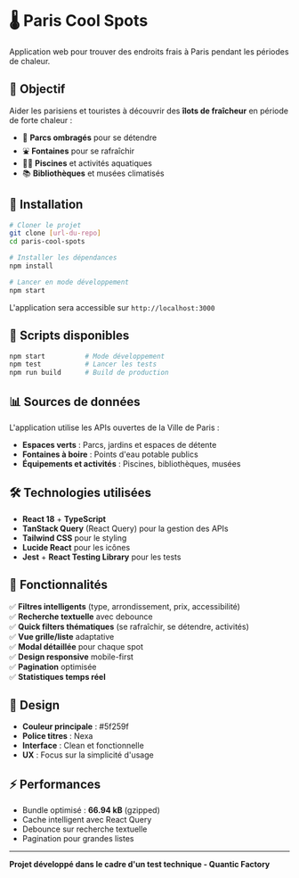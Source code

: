 # 🌡️ Paris Cool Spots

Application web pour trouver des endroits frais à Paris pendant les périodes de chaleur.

## 🎯 Objectif

Aider les parisiens et touristes à découvrir des **îlots de fraîcheur** en période de forte chaleur :
- 🌳 **Parcs ombragés** pour se détendre
- ⛲ **Fontaines** pour se rafraîchir
- 🏊‍♂️ **Piscines** et activités aquatiques
- 📚 **Bibliothèques** et musées climatisés

## 🚀 Installation

```bash
# Cloner le projet
git clone [url-du-repo]
cd paris-cool-spots

# Installer les dépendances
npm install

# Lancer en mode développement
npm start
```

L'application sera accessible sur `http://localhost:3000`

## 🔧 Scripts disponibles

```bash
npm start          # Mode développement
npm test           # Lancer les tests
npm run build      # Build de production
```

## 📊 Sources de données

L'application utilise les APIs ouvertes de la Ville de Paris :
- **Espaces verts** : Parcs, jardins et espaces de détente
- **Fontaines à boire** : Points d'eau potable publics
- **Équipements et activités** : Piscines, bibliothèques, musées

## 🛠️ Technologies utilisées

- **React 18** + **TypeScript**
- **TanStack Query** (React Query) pour la gestion des APIs
- **Tailwind CSS** pour le styling
- **Lucide React** pour les icônes
- **Jest** + **React Testing Library** pour les tests

## 📱 Fonctionnalités

✅ **Filtres intelligents** (type, arrondissement, prix, accessibilité)  
✅ **Recherche textuelle** avec debounce  
✅ **Quick filters thématiques** (se rafraîchir, se détendre, activités)  
✅ **Vue grille/liste** adaptative  
✅ **Modal détaillée** pour chaque spot  
✅ **Design responsive** mobile-first  
✅ **Pagination** optimisée  
✅ **Statistiques temps réel**  

## 🎨 Design

- **Couleur principale** : #5f259f
- **Police titres** : Nexa
- **Interface** : Clean et fonctionnelle
- **UX** : Focus sur la simplicité d'usage

## ⚡ Performances

- Bundle optimisé : **66.94 kB** (gzipped)
- Cache intelligent avec React Query
- Debounce sur recherche textuelle
- Pagination pour grandes listes

---

**Projet développé dans le cadre d'un test technique - Quantic Factory** 
